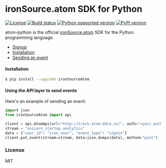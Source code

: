 # ironSource.atom SDK for Python
 [![License][license-image]][license-url]
 [![Build status][travis-image]][travis-url]
  [![Python supported version][python-support]][python-link]
 [![PyPI version][package-image]][package-url]


atom-python is the official [ironSource.atom](http://www.ironsrc.com/data-flow-management) SDK for the Python programming language.

- [Signup](https://atom.ironsrc.com/#/signup)
- [Installation](#Installation)
- [Sending an event](#Using-the-API-layer-to-send-events)

#### Installation
```sh
$ pip install --upgrade ironSourceAtom
```

#### Using the API layer to send events

Here's an example of sending an event:
```python
import json
from ironSourceAtom import api

client = api.AtomApi(url="http://track.atom-data.io/", auth="<your_auth_key>")
stream = "unicorn_startup.analytics"
data = {"user_id": "iron_user", "event_type": "signin"}
client.put_event(stream=stream, data=json.dumps(data), method="post")
```



### License
MIT

[license-image]: https://img.shields.io/badge/license-MIT-blue.svg
[license-url]: https://github.com/ironSource/atom-python/blob/master/LICENSE.txt
[travis-image]: https://img.shields.io/travis/ironSource/atom-python.svg
[travis-url]: https://travis-ci.org/ironSource/atom-python.svg?branch=master
[package-image]: https://badge.fury.io/py/ironSourceAtom.svg
[package-url]: https://badge.fury.io/py/ironSourceAtom
[python-support]:  https://img.shields.io/badge/python-2.7%2C%203.3%2C%203.4%2C%203.5-blue.svg
[python-link]: https://www.python.org/